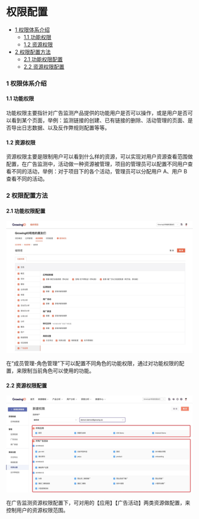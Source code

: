 # 权限配置

* [1 权限体系介绍](quan-xian-pei-zhi.md#1-quan-xian-ti-xi-jie-shao)
  * [1.1 功能权限](quan-xian-pei-zhi.md#11-gong-neng-quan-xian)
  * [1.2 资源权限](quan-xian-pei-zhi.md#12-zi-yuan-quan-xian)
* [2 权限配置方法](quan-xian-pei-zhi.md#2-quan-xian-pei-zhi-fang-fa)
  * [2.1 功能权限配置](quan-xian-pei-zhi.md#21-gong-neng-quan-xian-pei-zhi)
  * [2.2 资源权限配置](quan-xian-pei-zhi.md#22-zi-yuan-quan-xian-pei-zhi)

### 1 权限体系介绍

#### 1.1 功能权限

功能权限主要指针对广告监测产品提供的功能用户是否可以操作，或是用户是否可以看到某个页面，举例：监测链接的创建、已有链接的删除、活动管理的页面、是否导出日志数据、以及反作弊规则配置等等。

#### 1.2 资源权限

资源权限主要是限制用户可以看到什么样的资源，可以实现对用户资源查看范围做配置，在广告监测中，活动做一种资源被管理，项目的管理员可以配置不同用户查看不同的活动，举例：对于项目下的各个活动，管理员可以分配用户 A、用户 B 查看不同的活动。

### 2 权限配置方法

#### 2.1 功能权限配置

![](../../.gitbook/assets/image%20%28298%29.png)

在“成员管理-角色管理”下可以配置不同角色的功能权限，通过对功能权限的配置，来限制当前角色可以使用的功能。

#### 2.2 资源权限配置

![](../../.gitbook/assets/image%20%2824%29.png)

在广告监测资源权限配置下，可对用的【应用】【广告活动】两类资源做配置，来控制用户的资源权限范围。

